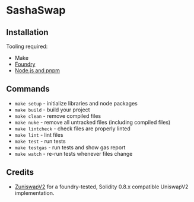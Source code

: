 # SashaSwap

## Installation

Tooling required:

- Make
- [Foundry](https://github.com/foundry-rs/foundry#installation)
- [Node.js and pnpm](https://pnpm.io/installation)

## Commands

- `make setup` - initialize libraries and node packages
- `make build` - build your project
- `make clean` - remove compiled files
- `make nuke` - remove all untracked files (including compiled files)
- `make lintcheck` - check files are properly linted
- `make lint` - lint files
- `make test` - run tests
- `make testgas` - run tests and show gas report
- `make watch` - re-run tests whenever files change

## Credits

- [ZuniswapV2](https://github.com/Jeiwan/zuniswapv2) for a foundry-tested,
  Solidity 0.8.x compatible UniswapV2 implementation.
